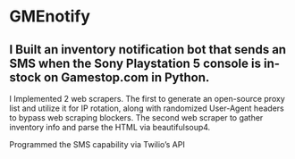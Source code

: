 # GMEnotify

## I Built an inventory notification bot that sends an SMS when the Sony Playstation 5 console is in-stock on Gamestop.com in Python.

 I Implemented 2 web scrapers. The first to generate an open-source proxy list and utilize it for IP rotation, along with 
 randomized User-Agent headers to bypass web scraping blockers. The second web scraper to gather inventory info and
 parse the HTML via beautifulsoup4. 

 Programmed the SMS capability via Twilio’s API
